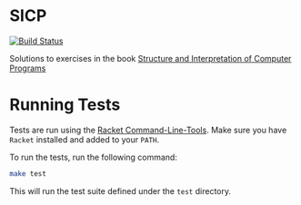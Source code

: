 # SICP
[![Build Status](https://travis-ci.org/dongy7/SICP.svg?branch=master)](https://travis-ci.org/dongy7/SICP)

Solutions to exercises in the book [Structure and Interpretation of Computer Programs](https://mitpress.mit.edu/sicp/)

# Running Tests

Tests are run using the [Racket Command-Line-Tools](https://docs.racket-lang.org/raco/).
Make sure you have `Racket` installed and added to your `PATH`.

To run the tests, run the following command:
```bash
make test
```

This will run the test suite defined under the `test` directory.
